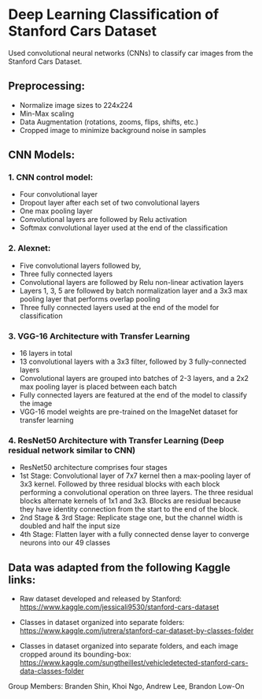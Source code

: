 # Deep Learning Classification of Stanford Cars Dataset

Used convolutional neural networks (CNNs) to classify car images from the Stanford Cars Dataset.  

## Preprocessing: 
- Normalize image sizes to 224x224
- Min-Max scaling
- Data Augmentation (rotations, zooms, flips, shifts, etc.)
- Cropped image to minimize background noise in samples

## CNN Models:
### 1. CNN control model: 
- Four convolutional layer
- Dropout layer after each set of two convolutional layers
- One max pooling layer
- Convolutional layers are followed by Relu activation
- Softmax convolutional layer used at the end of the classification

### 2. Alexnet:
- Five convolutional layers followed by, 
- Three fully connected layers
- Convolutional layers are followed by Relu non-linear activation layers
- Layers 1, 3, 5 are followed by batch normalization layer and a 3x3 max pooling layer that performs overlap pooling
- Three fully connected layers used at the end of the model for classification

### 3. VGG-16 Architecture with Transfer Learning 
- 16 layers in total 
- 13 convolutional layers with a 3x3 filter, followed by 3 fully-connected layers 
- Convolutional layers are grouped into batches of 2-3 layers, and a 2x2 max pooling layer is placed between each batch
- Fully connected layers are featured at the end of the model to classify the image
- VGG-16 model weights are pre-trained on the ImageNet dataset for transfer learning 

### 4. ResNet50 Architecture with Transfer Learning (Deep residual network similar to CNN)
- ResNet50 architecture comprises four stages
- 1st Stage: Convolutional layer of 7x7 kernel then a max-pooling layer of 3x3 kernel.  Followed by three residual blocks with each block performing a convolutional operation on three layers.  The three residual blocks alternate kernels of 1x1 and 3x3. Blocks are residual because they have identity connection from the start to the end of the block.  
- 2nd Stage & 3rd Stage: Replicate stage one, but the channel width is doubled and half the input size 
- 4th Stage: Flatten layer with a fully connected dense layer to converge neurons into our 49 classes

## Data was adapted from the following Kaggle links:

- Raw dataset developed and released by Stanford: https://www.kaggle.com/jessicali9530/stanford-cars-dataset

- Classes in dataset organized into separate folders: https://www.kaggle.com/jutrera/stanford-car-dataset-by-classes-folder

- Classes in dataset organized into separate folders, and each image cropped around its bounding-box: https://www.kaggle.com/sungtheillest/vehicledetected-stanford-cars-data-classes-folder

Group Members: Branden Shin, Khoi Ngo, Andrew Lee, Brandon Low-On
